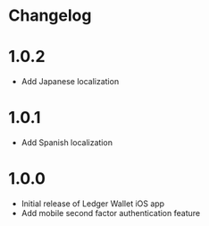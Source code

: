 # Changelog

1.0.2
=====
- Add Japanese localization

1.0.1
=====
- Add Spanish localization

1.0.0
=====
- Initial release of Ledger Wallet iOS app
- Add mobile second factor authentication feature